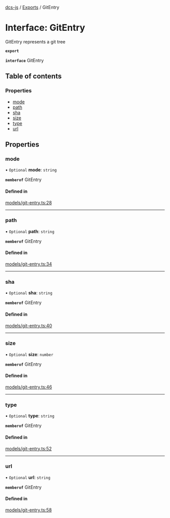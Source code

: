 [dcs-js](../README.md) / [Exports](../modules.md) / GitEntry

# Interface: GitEntry

GitEntry represents a git tree

**`export`**

**`interface`** GitEntry

## Table of contents

### Properties

- [mode](GitEntry.md#mode)
- [path](GitEntry.md#path)
- [sha](GitEntry.md#sha)
- [size](GitEntry.md#size)
- [type](GitEntry.md#type)
- [url](GitEntry.md#url)

## Properties

### <a id="mode" name="mode"></a> mode

• `Optional` **mode**: `string`

**`memberof`** GitEntry

#### Defined in

[models/git-entry.ts:28](https://github.com/unfoldingWord/dcs-js/blob/b29eb7a/models/git-entry.ts#L28)

___

### <a id="path" name="path"></a> path

• `Optional` **path**: `string`

**`memberof`** GitEntry

#### Defined in

[models/git-entry.ts:34](https://github.com/unfoldingWord/dcs-js/blob/b29eb7a/models/git-entry.ts#L34)

___

### <a id="sha" name="sha"></a> sha

• `Optional` **sha**: `string`

**`memberof`** GitEntry

#### Defined in

[models/git-entry.ts:40](https://github.com/unfoldingWord/dcs-js/blob/b29eb7a/models/git-entry.ts#L40)

___

### <a id="size" name="size"></a> size

• `Optional` **size**: `number`

**`memberof`** GitEntry

#### Defined in

[models/git-entry.ts:46](https://github.com/unfoldingWord/dcs-js/blob/b29eb7a/models/git-entry.ts#L46)

___

### <a id="type" name="type"></a> type

• `Optional` **type**: `string`

**`memberof`** GitEntry

#### Defined in

[models/git-entry.ts:52](https://github.com/unfoldingWord/dcs-js/blob/b29eb7a/models/git-entry.ts#L52)

___

### <a id="url" name="url"></a> url

• `Optional` **url**: `string`

**`memberof`** GitEntry

#### Defined in

[models/git-entry.ts:58](https://github.com/unfoldingWord/dcs-js/blob/b29eb7a/models/git-entry.ts#L58)
